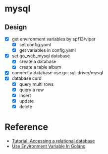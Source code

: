 # mysql

## Design

- [x] get environment variables by spf13/viper
  - [x] set config.yaml
  - [x] get variables in config.yaml
- [x] set go_web_mysql database
  - [x] create a database
  - [x] create a table album
- [x] connect a database use go-sql-driver/mysql
- [x] database curd
  - [x] query multi rows
  - [x] query a row
  - [x] insert 
  - [x] update
  - [x] delete

# Reference

- [Tutorial: Accessing a relational database](https://golang.org/doc/tutorial/database-access)
- [Use Environment Variable In Golang](https://towardsdatascience.com/use-environment-variable-in-your-next-golang-project-39e17c3aaa66)
